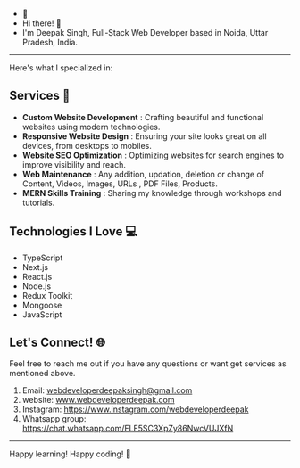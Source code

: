  - 👀
 - Hi there! 👋
 - I'm Deepak Singh, Full-Stack Web Developer based in Noida, Uttar Pradesh, India.
____________________________________________________________________________________________________

Here's what I specialized in:

## Services 🚀

- **Custom Website Development**   : Crafting beautiful and functional websites using modern technologies.
- **Responsive Website Design**    : Ensuring your site looks great on all devices, from desktops to mobiles.
- **Website SEO Optimization**     : Optimizing websites for search engines to improve visibility and reach.
- **Web Maintenance**              : Any addition, updation, deletion or change of Content, Videos, Images, URLs , PDF Files, Products.
- **MERN Skills Training**         : Sharing my knowledge through workshops and tutorials.

## Technologies I Love 💻

 - TypeScript
 - Next.js
 - React.js
 - Node.js
 - Redux Toolkit
 - Mongoose
 - JavaScript

## Let's Connect! 🌐

Feel free to reach me out if you have any questions or want get services as mentioned above.

  1.  Email: webdeveloperdeepaksingh@gmail.com
  2.  website: www.webdeveloperdeepak.com
  3.  Instagram: https://www.instagram.com/webdeveloperdeepak
  4.  Whatsapp group: https://chat.whatsapp.com/FLF5SC3XpZy86NwcVUJXfN
______________________________________________________________________________________________________

Happy learning! Happy coding! 🎉


